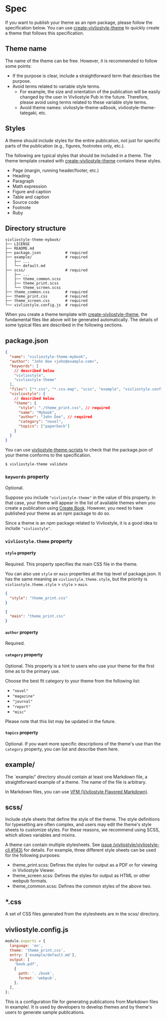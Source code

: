 # Spec

If you want to publish your theme as an npm package, please follow the specification below. You can use [create-vivliostyle-theme][] to quickly create a theme that follows this specification.

## Theme name

The name of the theme can be free. However, it is recommended to follow some points:

- If the purpose is clear, include a straightforward term that describes the purpose.
- Avoid terms related to variable style terms.
  - For example, the size and orientation of the publication will be easily changed by the user in Vivliostyle Pub in the future. Therefore, please avoid using terms related to these variable style terms.
  - Avoid theme names: vivliostyle-theme-a4book, vivliostyle-theme-tategaki, etc.

## Styles

A theme should include styles for the entire publication, not just for specific parts of the publication (e.g., figures, footnotes only, etc.).

The following are typical styles that should be included in a theme. The theme template created with [create-vivliostyle-theme][] contains these styles.

- Page (margin, running header/footer, etc.)
- Heading
- Paragraph
- Math expression
- Figure and caption
- Table and caption
- Source code
- Footnote
- Ruby

## Directory structure

```
vivliostyle-theme-mybook/
├── LICENSE
├── README.md
├── package.json           # required
├── example/               # required
│   ├── ...
│   └── default.md
├── scss/                  # required
│   ├── ...
│   ├── theme_common.scss
│   ├── theme_print.scss
│   └── theme_screen.scss
├── theme_common.css       # required
├── theme_print.css        # required
├── theme_screen.css       # required
└── vivliostyle.config.js  # required
```

When you create a theme template with [create-vivliostyle-theme][], the fundamental files like above will be generated automatically. The details of some typical files are described in the following sections.

## package.json

```json
{
  "name": "vivliostyle-theme-mybook",
  "author": "John Doe <john@example.com>",
  "keywords": [
    // described below
    "vivliostyle",
    "vivliostyle-theme"
  ],
  "files": ["*.css", "*.css.map", "scss", "example", "vivliostyle.config.js"],
  "vivliostyle": {
    // described below
    "theme": {
      "style": "./theme_print.css", // required
      "name": "Mybook",
      "author": "John Doe", // required
      "category": "novel",
      "topics": ["paperback"]
    }
  }
}
```

You can use [vivliostyle-theme-scripts](https://github.com/vivliostyle/themes/tree/master/packages/vivliostyle-theme-scripts) to check that the package.json of your theme conforms to the specification.

```bash
$ vivliostyle-theme validate
```

### `keywords` property

Optional.

Suppose you include `"vivliostyle-theme"` in the value of this property. In that case, your theme will appear in the list of available themes when you create a publication using [Create Book][]. However, you need to have published your theme as an npm package to do so.

Since a theme is an npm package related to Vivliostyle, it is a good idea to include `"vivliostyle"`.

### `vivliostyle.theme` property

#### `style` property

Required. This property specifies the main CSS file in the theme.

You can also use `style` or `main` properties at the top level of package.json. It has the same meaning as `vivliostyle.theme.style`, but the priority is `vivliostyle.theme.style` > `style` > `main`.

```json
{
  "style": "theme_print.css"
}
```

```json
{
  "main": "theme_print.css"
}
```

#### `author` property

Required.

#### `category` property

Optional. This property is a hint to users who use your theme for the first time as to the primary use.

Choose the best fit category to your theme from the following list:

- `"novel"`
- `"magazine"`
- `"journal"`
- `"report"`
- `"misc"`

Please note that this list may be updated in the future.

#### `topics` property

Optional. If you want more specific descriptions of the theme's use than the `category` property, you can list and describe them here.

## example/

The `example/' directory should contain at least one Markdown file, a straightforward example of a theme. The name of the file is arbitrary.

In Markdown files, you can use [VFM (Vivliostyle Flavored Markdown)](https://vivliostyle.github.io/vfm/#/vfm).

## scss/

Include style sheets that define the style of the theme. The style definitions for typesetting are often complex, and users may edit the theme's style sheets to customize styles. For these reasons, we recommend using SCSS, which allows variables and mixins.

A theme can contain multiple stylesheets. See [issue (vivliostyle/vivliostyle-cli #143)](https://github.com/vivliostyle/vivliostyle-cli/issues/143#issuecomment-791990973) for details. For example, three different style sheets can be used for the following purposes:

- theme_print.scss: Defines the styles for output as a PDF or for viewing in Vivliostyle Viewer.
- theme_screen.scss: Defines the styles for output as HTML or other webpub formats.
- theme_common.scss: Defines the common styles of the above two.

## \*.css

A set of CSS files generated from the stylesheets are in the scss/ directory.

## vivliostyle.config.js

```js
module.exports = {
  language: 'en',
  theme: 'theme_print.css',
  entry: ['example/default.md'],
  output: [
    'book.pdf',
    {
      path: '. /book',
      format: 'webpub',
    },
  ],
};
```

This is a configuration file for generating publications from Markdown files in example/. It is used by developers to develop themes and by theme's users to generate sample publications.

[create-vivliostyle-theme]: https://github.com/vivliostyle/themes/tree/master/packages/create-vivliostyle-theme
[create book]: https://github.com/vivliostyle/create-book
